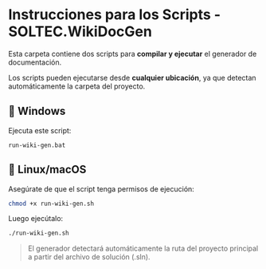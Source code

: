 # Instrucciones para los Scripts - SOLTEC.WikiDocGen

Esta carpeta contiene dos scripts para **compilar y ejecutar** el generador de documentación.

Los scripts pueden ejecutarse desde **cualquier ubicación**, ya que detectan automáticamente la carpeta del proyecto.

## 🚀 Windows

Ejecuta este script:
```
run-wiki-gen.bat
```

## 🐧 Linux/macOS

Asegúrate de que el script tenga permisos de ejecución:
```bash
chmod +x run-wiki-gen.sh
```

Luego ejecútalo:
```bash
./run-wiki-gen.sh
```

> El generador detectará automáticamente la ruta del proyecto principal a partir del archivo de solución (.sln).
